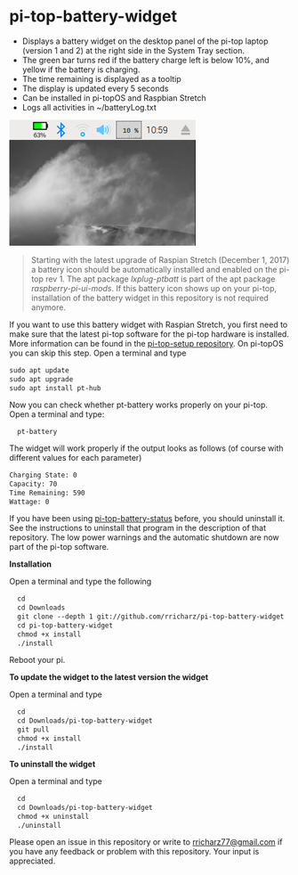 # pi-top-battery-widget

- Displays a battery widget on the desktop panel of the pi-top laptop (version 1 and 2) at the right side
in the System Tray section.
- The green bar turns red if the battery charge left is below 10%, and yellow if the
battery is charging.
- The time remaining is displayed as a tooltip
- The display is updated every 5 seconds
- Can be installed in pi-topOS and Raspbian Stretch
- Logs all activities in ~/batteryLog.txt

![Alt text](icon.png?raw=true "panel with battery widget")

>Starting with the latest upgrade of Raspian Stretch (December 1, 2017) a battery icon
>should be automatically installed and enabled on the pi-top rev 1.
>The apt package *lxplug-ptbatt* is part of the apt package *raspberry-pi-ui-mods*.
>If this battery icon shows up on your pi-top, installation of the battery widget in this
>repository is not required anymore.

If you want to use this battery widget with Raspian Stretch, you first need to make sure
that the latest pi-top software for the pi-top hardware is installed. More
information can be found in the [pi-top-setup repository](http:github.com/rricharz/pi-top-setup). 
On pi-topOS you can skip this step. Open a terminal and type


```
sudo apt update
sudo apt upgrade
sudo apt install pt-hub
```

Now you can check whether pt-battery works properly on your pi-top.
Open a terminal and type:

```
  pt-battery
```

The widget will work properly if the output looks as follows (of course with different values
for each parameter)

```
Charging State: 0
Capacity: 70
Time Remaining: 590
Wattage: 0
```

If you have been using
[pi-top-battery-status](http://github.com/rricharz/pi-top-battery-status) before,
you should uninstall it. See the instructions to uninstall that program in the description
of that repository. The low power warnings and the automatic shutdown are now part of the
pi-top software.


**Installation**

Open a terminal and type the following

```
  cd
  cd Downloads
  git clone --depth 1 git://github.com/rricharz/pi-top-battery-widget
  cd pi-top-battery-widget
  chmod +x install
  ./install 
```

Reboot your pi.


**To update the widget to the latest version the widget**

Open a terminal and type

```
  cd
  cd Downloads/pi-top-battery-widget
  git pull
  chmod +x install
  ./install
```


**To uninstall the widget**

Open a terminal and type

```
  cd
  cd Downloads/pi-top-battery-widget
  chmod +x uninstall
  ./uninstall
```


Please open an issue in this repository or write to rricharz77@gmail.com if you have any feedback
or problem with this repository. Your input is appreciated.